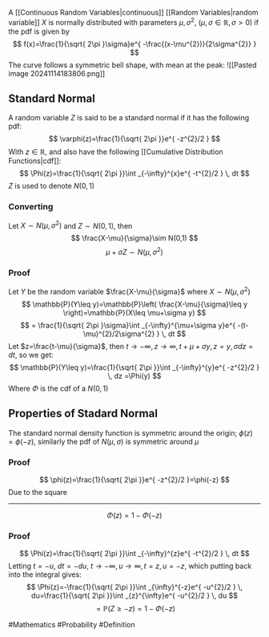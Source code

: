 A [[Continuous Random Variables|continuous]] [[Random Variables|random variable]] $X$ is normally distributed with parameters $\mu,\sigma^{2}$, ($\mu,\sigma \in\mathbb{R},\sigma>0$) if the pdf is given by
$$
f(x)=\frac{1}{\sqrt{ 2\pi }\sigma}e^{ -\frac{(x-\mu^{2})}{2\sigma^{2}} }
$$
The curve follows a symmetric bell shape, with mean at the peak:
![[Pasted image 20241114183806.png]]
## Standard Normal
A random variable $Z$ is said to be a standard normal if it has the following pdf:
$$
\varphi(z)=\frac{1}{\sqrt{ 2\pi }}e^{ -z^{2}/2 }
$$
With $z\in\mathbb{R}$, and also have the following [[Cumulative Distribution Functions|cdf]]:
$$
\Phi(z)=\frac{1}{\sqrt{ 2\pi }}\int _{-\infty}^{x}e^{ -t^{2}/2 } \, dt 
$$
$Z$ is used to denote $N(0,1)$
### Converting
Let $X\sim N(\mu,\sigma^{2})$ and $Z\sim N(0,1)$, then 
$$
\frac{X-\mu}{\sigma}\sim N(0,1)
$$
$$
\mu+\sigma Z\sim N(\mu,\sigma^{2})
$$
### Proof
Let $Y$ be the random variable $\frac{X-\mu}{\sigma}$ where $X\sim N(\mu,\sigma^{2})$
$$
\mathbb{P}(Y\leq y)=\mathbb{P}\left( \frac{X-\mu}{\sigma}\leq y \right)=\mathbb{P}(X\leq \mu+\sigma y)
$$
$$
= \frac{1}{\sqrt{ 2\pi }\sigma}\int _{-\infty}^{\mu+\sigma y}e^{ -(t-\mu)^{2}/2\sigma^{2} } \, dt 
$$
Let $z=\frac{t-\mu}{\sigma}$, then $t \to -\infty,z\to \infty,t+\mu+\sigma y,z=y,\sigma dz=dt$, so we get:
$$
\mathbb{P}(Y\leq y)=\frac{1}{\sqrt{ 2\pi }}\int _{-\infty}^{y}e^{ -z^{2}/2 } \, dz =\Phi(y)
$$
Where $\Phi$ is the cdf of a $N(0,1)$
## Properties of Stadard Normal
The standard normal density function is symmetric around the origin; $\phi(z)=\phi(-z)$, similarly the pdf of $N(\mu,\sigma)$ is symmetric around $\mu$
### Proof
$$
\phi(z)=\frac{1}{\sqrt{ 2\pi }}e^{ -z^{2}/2 }=\phi(-z)
$$
Due to the square
___
$$
\Phi(z)=1-\Phi(-z)
$$
### Proof
$$
\Phi(z)=\frac{1}{\sqrt{ 2\pi }}\int _{-\infty}^{z}e^{ -t^{2}/2 } \, dt 
$$
Letting $t=-u$, $dt=-du$, $t\to -\infty,u\to \infty,t=z,u=-z$, which putting back into the integral gives:
$$
\Phi(z)=-\frac{1}{\sqrt{ 2\pi }}\int _{\infty}^{-z}e^{ -u^{2}/2 } \, du=\frac{1}{\sqrt{ 2\pi }}\int _{z}^{\infty}e^{ -u^{2}/2 } \, du
$$
$$
 =\mathbb{P}(Z\geq-z)=1-\Phi(-z)
$$


#Mathematics #Probability #Definition 